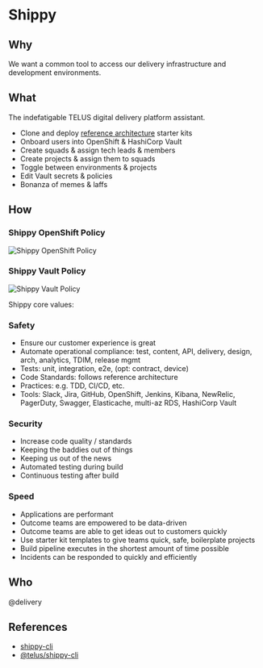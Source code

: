   # Shippy

## Why

We want a common tool to access our delivery infrastructure and development environments.

## What

The indefatigable TELUS digital delivery platform assistant.

- Clone and deploy [reference architecture](https://github.com/telus/reference-architecture) starter kits
- Onboard users into OpenShift & HashiCorp Vault
- Create squads & assign tech leads & members
- Create projects & assign them to squads
- Toggle between environments & projects
- Edit Vault secrets & policies
- Bonanza of memes & laffs

## How

### Shippy OpenShift Policy

![Shippy OpenShift Policy](./_assets/shippy-openshift-policy.svg)

### Shippy Vault Policy

![Shippy Vault Policy](./_assets/shippy-vault-policy.svg)

Shippy core values:

### Safety

- Ensure our customer experience is great
- Automate operational compliance: test, content, API, delivery, design, arch, analytics, TDIM, release mgmt
- Tests: unit, integration, e2e, (opt: contract, device)
- Code Standards: follows reference architecture
- Practices: e.g. TDD, CI/CD, etc.
- Tools: Slack, Jira, GitHub, OpenShift, Jenkins, Kibana, NewRelic, PagerDuty, Swagger, Elasticache, multi-az RDS, HashiCorp Vault

### Security

- Increase code quality / standards
- Keeping the baddies out of things
- Keeping us out of the news
- Automated testing during build
- Continuous testing after build

### Speed

- Applications are performant
- Outcome teams are empowered to be data-driven
- Outcome teams are able to get ideas out to customers quickly
- Use starter kit templates to give teams quick, safe, boilerplate projects
- Build pipeline executes in the shortest amount of time possible
- Incidents can be responded to quickly and efficiently

## Who

@delivery

## References

- [shippy-cli](https://github.com/telus/shippy-cli)
- [@telus/shippy-cli](https://www.npmjs.com/package/@telus/shippy-cli)

